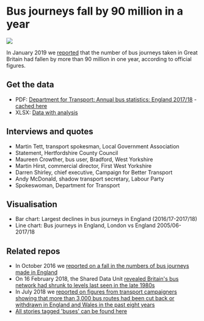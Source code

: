 # Bus journeys fall by 90 million in a year

![](https://ichef.bbci.co.uk/news/624/cpsprodpb/2C87/production/_105399311_busjourneys-nc.png)

In January 2019 we [reported](https://www.bbc.co.uk/news/uk-england-47045872) that the number of bus journeys taken in Great Britain had fallen by more than 90 million in one year, according to official figures.

## Get the data

* PDF: [Department for Transport: Annual bus statistics: England 2017/18](https://assets.publishing.service.gov.uk/government/uploads/system/uploads/attachment_data/file/774565/annual-bus-statistics-year-ending-mar-2018.pdf) - [cached here](https://github.com/BBC-Data-Unit/bus-use/blob/master/annual-bus-statistics-year-ending-mar-2018.pdf)
* XLSX: [Data with analysis](https://github.com/BBC-Data-Unit/bus-journeys-2018/blob/master/roughsleeping_w_analysis.xlsx)

## Interviews and quotes

* Martin Tett, transport spokesman, Local Government Association
* Statement, Hertfordshire County Council 
* Maureen Crowther, bus user, Bradford, West Yorkshire 
* Martin Hirst, commercial director, First West Yorkshire
* Darren Shirley, chief executive, Campaign for Better Transport 
* Andy McDonald, shadow transport secretary, Labour Party
* Spokeswoman, Department for Transport

## Visualisation

* Bar chart: Largest declines in bus journeys in England (2016/17-2017/18)
* Line chart: Bus journeys in England, London vs England 2005/06-2017/18

## Related repos

* In October 2016 we [reported on a fall in the numbers of bus journeys made in England](https://github.com/BBC-Data-Unit/bus-use)
* On 16 February 2018, the Shared Data Unit [revealed Britain's bus network had shrunk to levels last seen in the late 1980s](https://github.com/BBC-Data-Unit/buses-lost)
* In July 2018 we [reported on figures from transport campaigners showing that more than 3,000 bus routes had been cut back or withdrawn in England and Wales in the past eight years](https://github.com/BBC-Data-Unit/bus-route-cuts)
* [All stories tagged 'buses' can be found here](https://github.com/search?q=topic%3Abuses+org%3ABBC-Data-Unit&type=Repositories)




